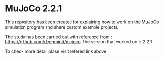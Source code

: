 # MuJoCo 2.2.1

This repository has been created for explaining how to work on the MuJoCo simulation program and share custom example projects. 

The study has been carried out with reference from : https://github.com/deepmind/mujoco
The version that worked on is 2.2.1

To check more detail plase visit refered link above.



